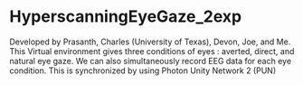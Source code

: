 # HyperscanningEyeGaze_2exp
Developed by Prasanth, Charles (University of Texas), Devon, Joe, and Me. This Virtual environment gives three conditions of eyes : averted, direct, and natural eye gaze. We can also simultaneously record EEG data for each eye condition. This is synchronized by using Photon Unity Network 2 (PUN)
